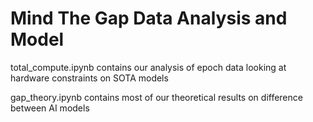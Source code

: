 

# Mind The Gap Data Analysis and Model 


total_compute.ipynb contains our analysis of epoch data looking at hardware constraints on SOTA models

gap_theory.ipynb contains most of our theoretical results on difference between AI models
